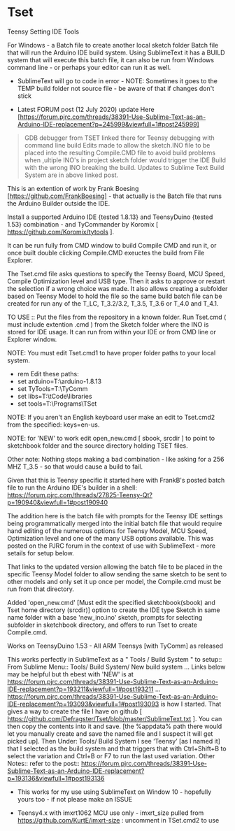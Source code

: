 # Tset
Teensy Setting IDE Tools

For Windows - a Batch file to create another local sketch folder Batch file that will run the Arduino IDE build system.  Using SublimeText it has a BUILD system that will execute this batch file, it can also be run from Windows command line - or perhaps your editor can run it as well.

* SublimeText will go to code in error - NOTE: Sometimes it goes to the TEMP build folder not source file - be aware of that if changes don't stick

* Latest FORUM post (12 July 2020) update Here [https://forum.pjrc.com/threads/38391-Use-Sublime-Text-as-an-Arduino-IDE-replacement?p=245999&viewfull=1#post245999]
> GDB debugger from TSET linked there for Teensy debugging with command line build
> Edits made to allow the sketch.INO file to be placed into the resulting Compile.CMD file to avoid build problems when ,ultiple INO's in project sketch folder would trigger the IDE Build with the wrong INO breaking the build.
> Updates to Sublime Text Build System are in above linked post.

This is an extention of work by Frank Boesing [https://github.com/FrankBoesing]  - that actually is the Batch file that runs the Arduino Builder outside the IDE. 

Install a supported Arduino IDE {tested 1.8.13} and TeensyDuino {tested 1.53} combination - and TyCommander by Koromix [ https://github.com/Koromix/tytools ].

It can be run fully from CMD window to build Compile CMD and run it, or once built double clicking Compile.CMD exeuctes the build from File Explorer.

The Tset.cmd file asks questions to specify the Teensy Board, MCU Speed, Compile Optimization level and USB type. Then it asks to approve or restart the selection if a wrong choice was made.  It also allows creating a subfolder based on Teensy Model to hold the file so the same build batch file can be created for run any of the T_LC, T_3.2/3.2, T_3.5, T_3.6 or T_4.0 and T_4.1.

TO USE :: Put the files from the repository in a known folder.
Run Tset.cmd ( must include extention .cmd ) from the Sketch folder where the INO is stored for IDE usage.  It can run from within your IDE or from CMD line or Explorer window.

NOTE: You must edit Tset.cmd1 to have proper folder paths to your local system. 
* rem Edit these paths:
* set arduino=T:\arduino-1.8.13
* set TyTools=T:\TyComm
* set libs=T:\tCode\libraries
* set tools=T:\Programs\TSet

NOTE: If you aren't an English keyboard user make an edit to Tset.cmd2 from the specified: keys=en-us.

NOTE: for 'NEW' to work edit open_new.cmd [ sbook, srcdir ] to point to sketchbook folder and the source directory holding TSET files.

Other note: Nothing stops making a bad combination - like asking for a 256 MHZ T_3.5 - so that would cause a build to fail.

Given that this is Teensy specific it started here with FrankB's posted batch file to run the Arduino IDE's builder in a shell: https://forum.pjrc.com/threads/27825-Teensy-Qt?p=190940&viewfull=1#post190940

The addition here is the batch file with prompts for the Teensy IDE settings being programmatically merged into the initial batch file that would require hand editing of the numerous options for Teensy Model, MCU Speed, Optimization level and one of the many USB options available.  This was posted on the PJRC forum in the context of use with SublimeText - more setails for setup below.

That links to the updated version allowing the batch file to be placed in the specific Teensy Model folder to allow sending the same sketch to be sent to other models and only set it up once per model, the Compile.cmd must be run from that directory.

Added 'open_new.cmd' [Must edit the specified sketchbook(sbook) and Tset home directory (srcdir)] option to create the IDE type Sketch in same name folder with a base 'new_ino.ino' sketch, prompts for selecting subfolder in sketchbook directory, and offers to run Tset to create Compile.cmd.

Works on TeensyDuino 1.53 - All ARM Teensys [with TyComm] as released

This works perfectly in SublimeText as a " Tools / Build System " to setup:: From Sublime Menu:: Tools/ Build System/ New build system …
Links below may be helpful but th ebest with 'NEW' is at https://forum.pjrc.com/threads/38391-Use-Sublime-Text-as-an-Arduino-IDE-replacement?p=193211&viewfull=1#post193211 ... 
https://forum.pjrc.com/threads/38391-Use-Sublime-Text-as-an-Arduino-IDE-replacement?p=193093&viewfull=1#post193093 is how I started. That gives a way to create the file I have on github [ https://github.com/Defragster/Tset/blob/master/SublimeText.txt ]. You can then copy the contents into it and save. [the %appdata% path there would let you manually create and save the named file and I suspect it will get picked up]. Then Under: Tools/ Build System I see ‘Teensy’ [as I named it] that I selected as the build system and that triggers that with Ctrl+Shift+B to select the variation and Ctrl+B or F7 to run the last used variation. Other Notes:: refer to the post:: https://forum.pjrc.com/threads/38391-Use-Sublime-Text-as-an-Arduino-IDE-replacement?p=193136&viewfull=1#post193136

* This works for my use using SublimeText on Window 10 - hopefully yours too - if not please make an ISSUE

* Teensy4.x with imxrt1062 MCU use only - imxrt_size pulled from https://github.com/KurtE/imxrt-size : uncomment in TSet.cmd2 to use
